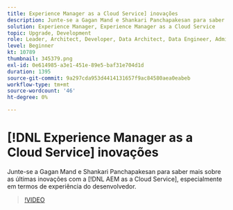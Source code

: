 ```yaml
---
title: Experience Manager as a Cloud Service] inovações
description: Junte-se a Gagan Mand e Shankari Panchapakesan para saber mais sobre as últimas inovações com a [!DNL AEM as a Cloud Service], especialmente em termos de experiência do desenvolvedor.
solution: Experience Manager, Experience Manager as a Cloud Service
topic: Upgrade, Development
role: Leader, Architect, Developer, Data Architect, Data Engineer, Admin, User
level: Beginner
kt: 10789
thumbnail: 345379.png
exl-id: 0e614985-a3e1-451e-89e5-baf31e704d1d
duration: 1395
source-git-commit: 9a297cda953d4414131657f9ac84580aea0eabeb
workflow-type: tm+mt
source-wordcount: '46'
ht-degree: 0%

---
```


# [!DNL Experience Manager as a Cloud Service] inovações

Junte-se a Gagan Mand e Shankari Panchapakesan para saber mais sobre as últimas inovações com a [!DNL AEM as a Cloud Service], especialmente em termos de experiência do desenvolvedor.

>[!VIDEO](https://video.tv.adobe.com/v/345379/?quality=12&learn=on)
